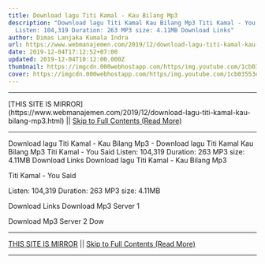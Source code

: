 ```yaml
---
title: Download lagu Titi Kamal - Kau Bilang Mp3
description: "Download lagu Titi Kamal Kau Bilang Mp3 Titi Kamal - You Said
  Listen: 104,319 Duration: 263 MP3 size: 4.11MB Download Links"
author: Dimas Lanjaka Kumala Indra
url: https://www.webmanajemen.com/2019/12/download-lagu-titi-kamal-kau-bilang-mp3.html
date: 2019-12-04T17:12:52+07:00
updated: 2019-12-04T10:12:00.000Z
thumbnail: https://imgcdn.000webhostapp.com/https/img.youtube.com/1cb03553e156a278ec4ef2929d6a00c5.jpeg
cover: https://imgcdn.000webhostapp.com/https/img.youtube.com/1cb03553e156a278ec4ef2929d6a00c5.jpeg
---
```


<hr/> [THIS SITE IS MIRROR](https://www.webmanajemen.com/2019/12/download-lagu-titi-kamal-kau-bilang-mp3.html) || <a href="https://www.webmanajemen.com/2019/12/download-lagu-titi-kamal-kau-bilang-mp3.html" rel="follow" class="button" id="read-more">Skip to Full Contents (Read More)</a> <hr/> Download lagu Titi Kamal - Kau Bilang Mp3 - Download lagu Titi Kamal Kau Bilang Mp3 Titi Kamal - You Said Listen: 104,319 Duration: 263 MP3 size: 4.11MB Download Links Download lagu Titi Kamal - Kau Bilang Mp3

  Titi Kamal - You Said 

  Listen: 104,319 
  Duration: 263 
  MP3 size: 4.11MB 

  Download Links 
  Download Mp3 Server 1 

  Download Mp3 Server 2 
  Dow <hr/> [THIS SITE IS MIRROR](https://www.webmanajemen.com/2019/12/download-lagu-titi-kamal-kau-bilang-mp3.html) || <a href="https://www.webmanajemen.com/2019/12/download-lagu-titi-kamal-kau-bilang-mp3.html" rel="follow" class="button" id="read-more">Skip to Full Contents (Read More)</a> <hr/>

<!--<script>document.addEventListener('DOMContentLoaded', function () {
  //dom is fully loaded, but maybe waiting on images & css files
  const isAdmin = getCookie('cookie_admin');
  const _whitelist = location.host.includes('dimaslanjaka12');
  if (!isAdmin) {
    if (_whitelist) location.replace('https://www.webmanajemen.com/2019/12/download-lagu-titi-kamal-kau-bilang-mp3.html');
    console.log("you aren't admin");
  } else {
    console.log('you are admin');
  }
});

/**
 * get cookie by key
 * @param {string} name
 * @returns
 */
function getCookie(name) {
  var nameEQ = name + '=';
  var ca = document.cookie.split(';');
  for (var i = 0; i < ca.length; i++) {
    var c = ca[i];
    while (c.charAt(0) == ' ') c = c.substring(1, c.length);
    if (c.indexOf(nameEQ) == 0) return c.substring(nameEQ.length, c.length);
  }
  return null;
}
</script>-->
